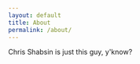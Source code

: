 ```yaml
---
layout: default
title: About
permalink: /about/
---
```


Chris Shabsin is just this guy, y'know?
